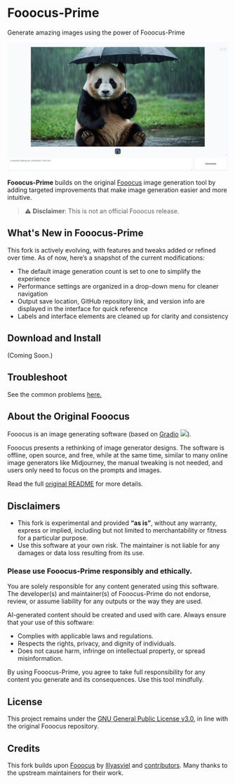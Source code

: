 # Fooocus-Prime

Generate amazing images using the power of Fooocus-Prime

![Preview](fooocus-prime-screenshot-panda.png)

**Fooocus-Prime** builds on the original [Fooocus](https://github.com/lllyasviel/Fooocus) image generation tool by adding targeted improvements that make image generation easier and more intuitive.

> ⚠️ **Disclaimer**: This is not an official Fooocus release.

## What's New in Fooocus-Prime

This fork is actively evolving, with features and tweaks added or refined over time. As of now, here’s a snapshot of the current modifications:

- The default image generation count is set to one to simplify the experience 
- Performance settings are organized in a drop-down menu for cleaner navigation
- Output save location, GitHub repository link, and version info are displayed in the interface for quick reference  
- Labels and interface elements are cleaned up for clarity and consistency

## Download and Install
(Coming Soon.)

## Troubleshoot
See the common problems [here.](troubleshoot.md)

## About the Original Fooocus

Fooocus is an image generating software (based on [Gradio](https://www.gradio.app/) <a href='https://github.com/gradio-app/gradio'><img src='https://img.shields.io/github/stars/gradio-app/gradio'></a>).

Fooocus presents a rethinking of image generator designs. The software is offline, open source, and free, while at the same time, similar to many online image generators like Midjourney, the manual tweaking is not needed, and users only need to focus on the prompts and images.

Read the full [original README](https://github.com/lllyasviel/Fooocus#readme) for more details.

## Disclaimers

- This fork is experimental and provided **“as is”**, without any warranty, express or implied, including but not limited to merchantability or fitness for a particular purpose.  
- Use this software at your own risk. The maintainer is not liable for any damages or data loss resulting from its use.

### Please use **Fooocus-Prime** responsibly and ethically.

You are solely responsible for any content generated using this software. The developer(s) and maintainer(s) of Fooocus-Prime do not endorse, review, or assume liability for any outputs or the way they are used.

AI-generated content should be created and used with care. Always ensure that your use of this software:

- Complies with applicable laws and regulations.
- Respects the rights, privacy, and dignity of individuals.
- Does not cause harm, infringe on intellectual property, or spread misinformation.

By using Fooocus-Prime, you agree to take full responsibility for any content you generate and its consequences. Use this tool mindfully.


## License

This project remains under the [GNU General Public License v3.0](LICENSE), in line with the original Fooocus repository.


## Credits

This fork builds upon [Fooocus](https://github.com/lllyasviel/Fooocus) by [lllyasviel](https://github.com/lllyasviel) and [contributors](https://github.com/lllyasviel/Fooocus/graphs/contributors). Many thanks to the upstream maintainers for their work.
